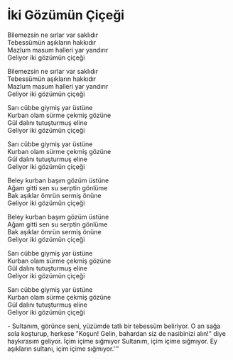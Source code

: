 # İki Gözümün Çiçeği  

Bilemezsin ne sırlar var saklıdır  
Tebessümün aşıkların hakkıdır  
Mazlum masum halleri yar yandırır  
Geliyor iki gözümün çiçeği  

Bilemezsin ne sırlar var saklıdır  
Tebessümün aşıkların hakkıdır  
Mazlum masum halleri yar yandırır  
Geliyor iki gözümün çiçeği  

Sarı cübbe giymiş yar üstüne  
Kurban olam sürme çekmiş gözüne  
Gül dalını tutuşturmuş eline  
Geliyor iki gözümün çiçeği  

Sarı cübbe giymiş yar üstüne  
Kurban olam sürme çekmiş gözüne  
Gül dalını tutuşturmuş eline  
Geliyor iki gözümün çiçeği  

Beley kurban başım gözüm üstüne  
Ağam gitti sen su serptin gönlüme  
Bak aşıklar ömrün sermiş önüne  
Geliyor iki gözümün çiçeği  

Beley kurban başım gözüm üstüne  
Ağam gitti sen su serptin gönlüme  
Bak aşıklar ömrün sermiş önüne  
Geliyor iki gözümün çiçeği  

Sarı cübbe giymiş yar üstüne  
Kurban olam sürme çekmiş gözüne  
Gül dalını tutuşturmuş eline  
Geliyor iki gözümün çiçeği  

Sarı cübbe giymiş yar üstüne  
Kurban olam sürme çekmiş gözüne  
Gül dalını tutuşturmuş eline  
Geliyor iki gözümün çiçeği  

\- Sultanım, görünce seni, yüzümde tatlı bir tebessüm beliriyor. O an sağa sola koşturup, herkese "Koşun! Gelin, bahardan siz de nasibinizi alın!" diye haykırasım geliyor. İçim içime sığmıyor Sultanım, içim içime sığmıyor. Ey aşıkların sultanı, içim içime sığmıyor.'''
